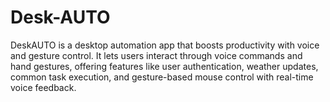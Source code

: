# Desk-AUTO
DeskAUTO is a desktop automation app that boosts productivity with voice and gesture control. It lets users interact through voice commands and hand gestures, offering features like user authentication, weather updates, common task execution, and gesture-based mouse control with real-time voice feedback.
